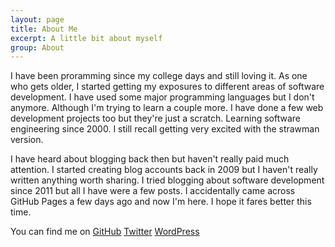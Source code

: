```yaml
---
layout: page
title: About Me
excerpt: A little bit about myself
group: About
---
```


I have been proramming since my college days and still loving it.
As one who gets older, I started getting my exposures to different areas of software development.
I have used some major programming languages but I don't anymore.
Although I'm trying to learn a couple more.
I have done a few web development projects too but they're just a scratch.
Learning software engineering since 2000.
I still recall getting very excited with the strawman version.

I have heard about blogging back then but haven't really paid much attention.
I started creating blog accounts back in 2009 but I haven't really written anything worth sharing.
I tried blogging about software development since 2011 but all I have were a few posts.
I accidentally came across GitHub Pages a few days ago and now I'm here.
I hope it fares better this time.

<section class="social">
<p>
You can find me on
<a href="{{ site.author.github }}">GitHub</a>
<a href="{{ site.author.twitter }}">Twitter</a>
<a href="{{ site.author.wordpress }}">WordPress</a>
</p>
</section>

